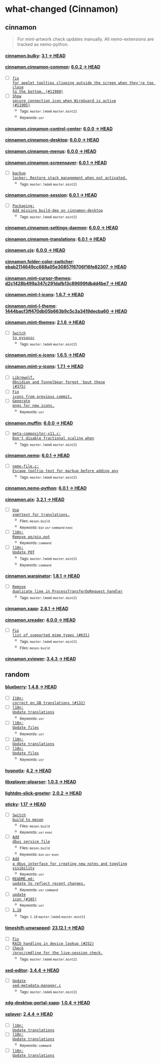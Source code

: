 # what-changed (Cinnamon)
## cinnamon
> For mint-artwork check updates manually. All nemo-extensions are tracked as nemo-python.

#### [cinnamon.bulky](https://github.com/linuxmint/bulky): [3.1 → HEAD](https://github.com/linuxmint/bulky/compare/3.1...HEAD)


#### [cinnamon.cinnamon-common](https://github.com/linuxmint/cinnamon): [6.0.2 → HEAD](https://github.com/linuxmint/cinnamon/compare/6.0.2...HEAD)

- [ ] [<code>fix for applet tooltips clipping outside the screen when they're too close to the bottom. (#11980)</code>](https://github.com/linuxmint/cinnamon/commit/d5d1b4394f9dcc60ef4558f2e4dbc49bf883eff2)
- [ ] [<code>Show secure connection icon when WireGuard is active (#11905)</code>](https://github.com/linuxmint/cinnamon/commit/993a53f3c980acef067fe89e535e9038580807ba)
  - <sub>Tags: <code>master.lmde6</code> <code>master.mint21</code></sub>
  - <sub>Keywords: <code>usr</code></sub>

#### [cinnamon.cinnamon-control-center](https://github.com/linuxmint/cinnamon-control-center): [6.0.0 → HEAD](https://github.com/linuxmint/cinnamon-control-center/compare/6.0.0...HEAD)


#### [cinnamon.cinnamon-desktop](https://github.com/linuxmint/cinnamon-desktop): [6.0.0 → HEAD](https://github.com/linuxmint/cinnamon-desktop/compare/6.0.0...HEAD)


#### [cinnamon.cinnamon-menus](https://github.com/linuxmint/cinnamon-menus): [6.0.0 → HEAD](https://github.com/linuxmint/cinnamon-menus/compare/6.0.0...HEAD)


#### [cinnamon.cinnamon-screensaver](https://github.com/linuxmint/cinnamon-screensaver): [6.0.1 → HEAD](https://github.com/linuxmint/cinnamon-screensaver/compare/6.0.1...HEAD)

- [ ] [<code>backup locker: Restore stack management when not activated.</code>](https://github.com/linuxmint/cinnamon-screensaver/commit/6b917facf2753552164e669892af929e54dc7834)
  - <sub>Tags: <code>master.lmde6</code> <code>master.mint21</code></sub>

#### [cinnamon.cinnamon-session](https://github.com/linuxmint/cinnamon-session): [6.0.1 → HEAD](https://github.com/linuxmint/cinnamon-session/compare/6.0.1...HEAD)

- [ ] [<code>Packaging: Add missing build-dep on cinnamon-desktop</code>](https://github.com/linuxmint/cinnamon-session/commit/38c8fd0674e67d48d0fad47515be02b5a7604979)
  - <sub>Tags: <code>master.lmde6</code> <code>master.mint21</code></sub>

#### [cinnamon.cinnamon-settings-daemon](https://github.com/linuxmint/cinnamon-settings-daemon): [6.0.0 → HEAD](https://github.com/linuxmint/cinnamon-settings-daemon/compare/6.0.0...HEAD)


#### [cinnamon.cinnamon-translations](https://github.com/linuxmint/cinnamon-translations): [6.0.1 → HEAD](https://github.com/linuxmint/cinnamon-translations/compare/6.0.1...HEAD)


#### [cinnamon.cjs](https://github.com/linuxmint/cjs): [6.0.0 → HEAD](https://github.com/linuxmint/cjs/compare/6.0.0...HEAD)


#### [cinnamon.folder-color-switcher](https://github.com/linuxmint/folder-color-switcher): [ebab2114649cc688a05e30857f6706f16fe82307 → HEAD](https://github.com/linuxmint/folder-color-switcher/compare/ebab2114649cc688a05e30857f6706f16fe82307...HEAD)


#### [cinnamon.mint-cursor-themes](https://github.com/linuxmint/mint-cursor-themes): [d2c1428b499a347c291dafb13c89699fdbdd4be7 → HEAD](https://github.com/linuxmint/mint-cursor-themes/compare/d2c1428b499a347c291dafb13c89699fdbdd4be7...HEAD)


#### [cinnamon.mint-l-icons](https://github.com/linuxmint/mint-l-icons): [1.6.7 → HEAD](https://github.com/linuxmint/mint-l-icons/compare/1.6.7...HEAD)


#### [cinnamon.mint-l-theme](https://github.com/linuxmint/mint-l-theme): [1444bacf3ff470db05b663b9c5c3a3419decba60 → HEAD](https://github.com/linuxmint/mint-l-theme/compare/1444bacf3ff470db05b663b9c5c3a3419decba60...HEAD)


#### [cinnamon.mint-themes](https://github.com/linuxmint/mint-themes): [2.1.6 → HEAD](https://github.com/linuxmint/mint-themes/compare/2.1.6...HEAD)

- [ ] [<code>Switch to pysassc</code>](https://github.com/linuxmint/mint-themes/commit/b1dfbc54992cdcc8cb0c64e9bf5ac44d69ef9709)
  - <sub>Tags: <code>master.lmde6</code> <code>master.mint21</code></sub>

#### [cinnamon.mint-x-icons](https://github.com/linuxmint/mint-x-icons): [1.6.5 → HEAD](https://github.com/linuxmint/mint-x-icons/compare/1.6.5...HEAD)


#### [cinnamon.mint-y-icons](https://github.com/linuxmint/mint-y-icons): [1.7.1 → HEAD](https://github.com/linuxmint/mint-y-icons/compare/1.7.1...HEAD)

- [ ] [<code>Librewolf, Obsidian and Tunnelbear forgot 'bout these (#375)</code>](https://github.com/linuxmint/mint-y-icons/commit/607df2cf7e9cf1ef7c13d0babe4f8949be0a2745)
- [ ] [<code>Fix icons from previous commit.</code>](https://github.com/linuxmint/mint-y-icons/commit/f1a2a38d7aa98aefaaf1a0faa61651d40825e648)
- [ ] [<code>Generate pngs for new icons.</code>](https://github.com/linuxmint/mint-y-icons/commit/d6f66b90f0ce3756c429cfeaafdd4c534e964a69)
  - <sub>Keywords: <code>usr</code></sub>

#### [cinnamon.muffin](https://github.com/linuxmint/muffin): [6.0.0 → HEAD](https://github.com/linuxmint/muffin/compare/6.0.0...HEAD)

- [ ] [<code>meta-compositor-x11.c: Don't disable fractional scaling when</code>](https://github.com/linuxmint/muffin/commit/bf234250143d2b4c7bad9f1ef3bccafbb6e6c21b)
  - <sub>Tags: <code>master.lmde6</code> <code>master.mint21</code></sub>

#### [cinnamon.nemo](https://github.com/linuxmint/nemo): [6.0.1 → HEAD](https://github.com/linuxmint/nemo/compare/6.0.1...HEAD)

- [ ] [<code>nemo-file.c: Escape tooltip text for markup before adding any</code>](https://github.com/linuxmint/nemo/commit/a32348f31e065772e7c79ba61c32f02cf2aee33e)
  - <sub>Tags: <code>master.lmde6</code> <code>master.mint21</code></sub>

#### [cinnamon.nemo-python](https://github.com/linuxmint/nemo-extensions): [6.0.1 → HEAD](https://github.com/linuxmint/nemo-extensions/compare/6.0.1...HEAD)


#### [cinnamon.pix](https://github.com/linuxmint/pix): [3.2.1 → HEAD](https://github.com/linuxmint/pix/compare/3.2.1...HEAD)

- [ ] [<code>Use xgettext for translations.</code>](https://github.com/linuxmint/pix/commit/14e9e43dfbffaae0c01f8aa1cd22236e93cbfb62)
  - <sub>Files: <code>meson.build</code></sub>
  - <sub>Keywords: <code>bin</code> <code>usr</code> <code>command</code> <code>exec</code></sub>
- [ ] [<code>l10n: Remove po/pix.pot</code>](https://github.com/linuxmint/pix/commit/c357f37b3c517f2b1206517377b0bd590d961e55)
  - <sub>Keywords: <code>command</code></sub>
- [ ] [<code>l10n: Update POT</code>](https://github.com/linuxmint/pix/commit/e88cd873bbb3a900e432000f014d51e6d8162992)
  - <sub>Tags: <code>master.lmde6</code> <code>master.mint21</code></sub>
  - <sub>Keywords: <code>command</code></sub>

#### [cinnamon.warpinator](https://github.com/linuxmint/warpinator): [1.8.1 → HEAD](https://github.com/linuxmint/warpinator/compare/1.8.1...HEAD)

- [ ] [<code>Remove duplicate line in ProcessTransferOpRequest handler</code>](https://github.com/linuxmint/warpinator/commit/972fdafb050d5f985471bb6ce287edcaaefd1e30)
  - <sub>Tags: <code>master.lmde6</code> <code>master.mint21</code></sub>

#### [cinnamon.xapp](https://github.com/linuxmint/xapp): [2.8.1 → HEAD](https://github.com/linuxmint/xapp/compare/2.8.1...HEAD)


#### [cinnamon.xreader](https://github.com/linuxmint/xreader): [4.0.0 → HEAD](https://github.com/linuxmint/xreader/compare/4.0.0...HEAD)

- [ ] [<code>Fix list of supported mime types (#631)</code>](https://github.com/linuxmint/xreader/commit/495835ec8403eddd85f05c836cb04b2b3de34a7f)
  - <sub>Tags: <code>master.lmde6</code> <code>master.mint21</code></sub>
  - <sub>Files: <code>meson.build</code></sub>

#### [cinnamon.xviewer](https://github.com/linuxmint/xviewer): [3.4.3 → HEAD](https://github.com/linuxmint/xviewer/compare/3.4.3...HEAD)

## random

#### [blueberry](https://github.com/linuxmint/blueberry): [1.4.8 → HEAD](https://github.com/linuxmint/blueberry/compare/1.4.8...HEAD)

- [ ] [<code>I10n: correct en_GB translations (#132)</code>](https://github.com/linuxmint/blueberry/commit/26e5e1368ddf8a37d71825055638b96d3e3bd823)
- [ ] [<code>l10n: Update translations</code>](https://github.com/linuxmint/blueberry/commit/18337ce002b94a6337b495e507166228c9c23eea)
  - <sub>Keywords: <code>usr</code></sub>
- [ ] [<code>l10n: Update files</code>](https://github.com/linuxmint/blueberry/commit/dc93fb9fb015a9dbb02560b2f7e811ca5b01ebfc)
  - <sub>Keywords: <code>usr</code></sub>
- [ ] [<code>l10n: Update translations</code>](https://github.com/linuxmint/blueberry/commit/566ca58e6e24200bf676819646a3db6e79f619ec)
- [ ] [<code>l10n: Update files</code>](https://github.com/linuxmint/blueberry/commit/ffc02fc8d78302db1d19f35a862c95b56fc25241)
  - <sub>Keywords: <code>usr</code></sub>

#### [hypnotix](https://github.com/linuxmint/hypnotix): [4.2 → HEAD](https://github.com/linuxmint/hypnotix/compare/4.2...HEAD)


#### [libxplayer-plparser](https://github.com/linuxmint/xplayer-plparser): [1.0.3 → HEAD](https://github.com/linuxmint/xplayer-plparser/compare/1.0.3...HEAD)


#### [lightdm-slick-greeter](https://github.com/linuxmint/slick-greeter): [2.0.2 → HEAD](https://github.com/linuxmint/slick-greeter/compare/2.0.2...HEAD)


#### [sticky](https://github.com/linuxmint/sticky): [1.17 → HEAD](https://github.com/linuxmint/sticky/compare/1.17...HEAD)

- [ ] [<code>Switch build to meson</code>](https://github.com/linuxmint/sticky/commit/be2265e7d6c2eee5bc4a70c4de1cc08b715a947e)
  - <sub>Files: <code>meson.build</code></sub>
  - <sub>Keywords: <code>usr</code> <code>exec</code></sub>
- [ ] [<code>Add dbus service file</code>](https://github.com/linuxmint/sticky/commit/8c20d4001107432d6a2a6c4f0338ffcc52948b82)
  - <sub>Files: <code>meson.build</code></sub>
  - <sub>Keywords: <code>bin</code> <code>usr</code> <code>exec</code></sub>
- [ ] [<code>Add a dbus interface for creating new notes and toggling visibility</code>](https://github.com/linuxmint/sticky/commit/6129693f2415e0fd3e0b0d71940905f2472435f4)
  - <sub>Keywords: <code>usr</code></sub>
- [ ] [<code>README.md: update to reflect recent changes.</code>](https://github.com/linuxmint/sticky/commit/80a6a81172b8bfc8abe61334bc7a194645d3b63c)
  - <sub>Keywords: <code>usr</code> <code>command</code></sub>
- [ ] [<code>update icon (#105)</code>](https://github.com/linuxmint/sticky/commit/2c5bf810b55f259acfa02af11f8bf3fc1c959232)
  - <sub>Keywords: <code>usr</code></sub>
- [ ] [<code>1.18</code>](https://github.com/linuxmint/sticky/commit/ffc34f0445a09e7316968f4379f120b9ebc1b2ec)
  - <sub>Tags: <code>1.18</code> <code>master.lmde6</code> <code>master.mint21</code></sub>

#### [timeshift-unwrapped](https://github.com/linuxmint/timeshift): [23.12.1 → HEAD](https://github.com/linuxmint/timeshift/compare/23.12.1...HEAD)

- [ ] [<code>Fix RAID handling in device lookup (#252)</code>](https://github.com/linuxmint/timeshift/commit/a185cefb5c8c120aee790869668453572a49b69b)
- [ ] [<code>Check /proc/cmdline for the live-session check.</code>](https://github.com/linuxmint/timeshift/commit/a75436482e84c17486e54046908a2307fda092e9)
  - <sub>Tags: <code>master.lmde6</code> <code>master.mint21</code></sub>

#### [xed-editor](https://github.com/linuxmint/xed): [3.4.4 → HEAD](https://github.com/linuxmint/xed/compare/3.4.4...HEAD)

- [ ] [<code>Update xed-metadata-manager.c</code>](https://github.com/linuxmint/xed/commit/28cb2e8136c1bfe90faf5f2341bde66156990778)
  - <sub>Tags: <code>master.lmde6</code> <code>master.mint21</code></sub>

#### [xdg-desktop-portal-xapp](https://github.com/linuxmint/xdg-desktop-portal-xapp): [1.0.4 → HEAD](https://github.com/linuxmint/xdg-desktop-portal-xapp/compare/1.0.4...HEAD)


#### [xplayer](https://github.com/linuxmint/xplayer): [2.4.4 → HEAD](https://github.com/linuxmint/xplayer/compare/2.4.4...HEAD)

- [ ] [<code>l10n: Update translations</code>](https://github.com/linuxmint/xplayer/commit/cb4fb8552dcc49f0ff7e4a53b968a639cf7b3564)
- [ ] [<code>l10n: Update translations</code>](https://github.com/linuxmint/xplayer/commit/76c1e871ee2f62823352e4c52cc04b7cfabea61a)
  - <sub>Keywords: <code>command</code></sub>
- [ ] [<code>l10n: Update translations</code>](https://github.com/linuxmint/xplayer/commit/58ee54e0291dd181feac9ad3261d023aa789bc05)
